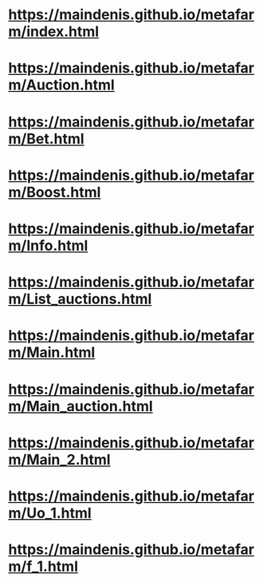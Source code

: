 # https://maindenis.github.io/metafarm/index.html
# https://maindenis.github.io/metafarm/Auction.html
# https://maindenis.github.io/metafarm/Bet.html
# https://maindenis.github.io/metafarm/Boost.html
# https://maindenis.github.io/metafarm/Info.html
# https://maindenis.github.io/metafarm/List_auctions.html
# https://maindenis.github.io/metafarm/Main.html
# https://maindenis.github.io/metafarm/Main_auction.html
# https://maindenis.github.io/metafarm/Main_2.html
# https://maindenis.github.io/metafarm/Uo_1.html
# https://maindenis.github.io/metafarm/f_1.html